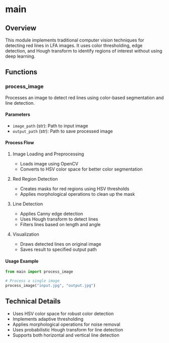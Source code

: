 # main

## Overview
This module implements traditional computer vision techniques for detecting red lines in LFA images. It uses color thresholding, edge detection, and Hough transform to identify regions of interest without using deep learning.

## Functions

### process_image
Processes an image to detect red lines using color-based segmentation and line detection.

#### Parameters
- `image_path` (str): Path to input image
- `output_path` (str): Path to save processed image

#### Process Flow
1. Image Loading and Preprocessing
   - Loads image using OpenCV
   - Converts to HSV color space for better color segmentation

2. Red Region Detection
   - Creates masks for red regions using HSV thresholds
   - Applies morphological operations to clean up the mask

3. Line Detection
   - Applies Canny edge detection
   - Uses Hough transform to detect lines
   - Filters lines based on length and angle

4. Visualization
   - Draws detected lines on original image
   - Saves result to specified output path

#### Usage Example
```python
from main import process_image

# Process a single image
process_image("input.jpg", "output.jpg")
```

## Technical Details
- Uses HSV color space for robust color detection
- Implements adaptive thresholding
- Applies morphological operations for noise removal
- Uses probabilistic Hough transform for line detection
- Supports both horizontal and vertical line detection